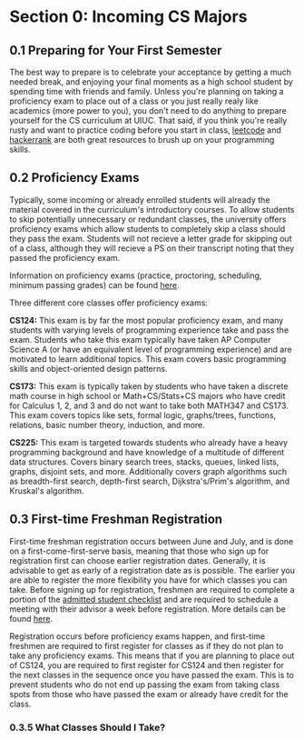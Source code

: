 # Section 0: Incoming CS Majors

## 0.1 Preparing for Your First Semester

The best way to prepare is to celebrate your acceptance by getting a much needed break, and enjoying your final moments as a high school student by spending time with friends and family. Unless you're planning on taking a proficiency exam to place out of a class or you just really realy like academics (more power to you), you don't need to do anything to prepare yourself for the CS curriculum at UIUC. That said, if you think you're really rusty and want to practice coding before you start in class, [leetcode](leetcode.com) and [hackerrank](hackerrank.com) are both great resources to brush up on your programming skills.

## 0.2 Proficiency Exams

Typically, some incoming or already enrolled students will already the material covered in the curriculum's introductory courses. To allow students to skip potentially unnecessary or redundant classes, the university offers proficiency exams which allow students to completely skip a class should they pass the exam. Students will not recieve a letter grade for skipping out of a class, although they will recieve a PS on their transcript noting that they passed the proficiency exam.

Information on proficiency exams (practice, proctoring, scheduling, minimum passing grades) can be found [here](https://proficiency.cs.illinois.edu/).

Three different core classes offer proficiency exams:

**CS124:** This exam is by far the most popular proficiency exam, and many students with varying levels of programming experience take and pass the exam. Students who take this exam typically have taken AP Computer Science A (or have an equivalent level of programming experience) and are motivated to learn additional topics. This exam covers basic programming skills and object-oriented design patterns.

**CS173:** This exam is typically taken by students who have taken a discrete math course in high school or Math+CS/Stats+CS majors who have credit for Calculus 1, 2, and 3 and do not want to take both MATH347 and CS173. This exam covers topics like sets, formal logic, graphs/trees, functions, relations, basic number theory, induction, and more.

**CS225:** This exam is targeted towards students who already have a heavy programming background and have knowledge of a multitude of different data structures. Covers binary search trees, stacks, queues, linked lists, graphs, disjoint sets, and more. Additionally covers graph algorithms such as breadth-first search, depth-first search, Dijkstra's/Prim's algorithm, and Kruskal's algorithm.

## 0.3 First-time Freshman Registration

First-time freshman registration occurs between June and July, and is done on a first-come-first-serve basis, meaning that those who sign up for registration first can choose earlier registration dates. Generally, it is advisable to get as early of a registration date as is possible. The earlier you are able to register the more flexibility you have for which classes you can take. Before signing up for registration, freshmen are required to complete a portion of the [admitted student checklist](https://myillini.illinois.edu/) and are required to schedule a meeting with their advisor a week before registration. More details can be found [here](https://admissions.illinois.edu/Apply/Admitted/summer-registration#sign-up).

Registration occurs before proficiency exams happen, and first-time freshmen are required to first register for classes as if they do not plan to take any proficiency exams. This means that if you are planning to place out of CS124, you are required to first register for CS124 and then register for the next classes in the sequence once you have passed the exam. This is to prevent students who do not end up passing the exam from taking class spots from those who have passed the exam or already have credit for the class.

### 0.3.5 What Classes Should I Take?

